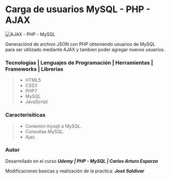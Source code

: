 # **Carga de usuarios MySQL - PHP - AJAX**

![AJAX - PHP - MySQL](https://res.cloudinary.com/dlbfrbl8h/image/upload/v1602022077/GitHub/ajax-request-api-rest_dryw7r.png "AJAX - PHP - MySQL")

Generaciónd de archivo JSON con PHP obteniendo usuarios de MySQL para ser utilizado mediante AJAX y tambien poder agregar nuevos usuarios.

### **Tecnologías | Lenguajes de Programación | Herramientas | Frameworks | Librerias**

> -   HTML5
> -   CSS3
> -   PHP7
> -   MySQL
> -   JavaScript

### **Caracterisiticas**

> -   Conexión mysqli a MySQL.
> -   Consultas MySQL.
> -   Ajax.

### Autor

Desarrollado en el curso _**Udemy | PHP - MySQL | Carlos Arturo Esparza**_

Modificaciones basicas y realización de la practica: _**José Saldivar**_
